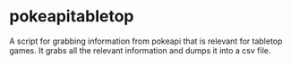# pokeapitabletop
A script for grabbing information from pokeapi that is relevant for tabletop games.
It grabs all the relevant information and dumps it into a csv file.